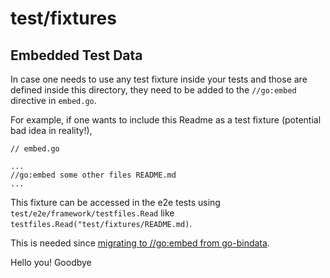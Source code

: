 # test/fixtures

## Embedded Test Data

In case one needs to use any test fixture inside your tests and those are defined inside this directory, they need to be added to the `//go:embed` directive in `embed.go`.

For example, if one wants to include this Readme as a test fixture (potential bad idea in reality!),

```
// embed.go

...
//go:embed some other files README.md
...
```

This fixture can be accessed in the e2e tests using `test/e2e/framework/testfiles.Read` like
`testfiles.Read("test/fixtures/README.md)`.

This is needed since [migrating to //go:embed from go-bindata][1].

[1]: https://github.com/kubernetes/kubernetes/pull/99829
Hello you!
Goodbye
